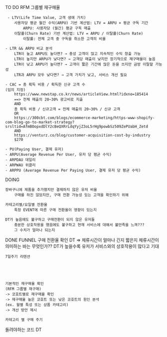 TO DO
    RFM 그룹별 재구매율

     - LTV(Life Time Value, 고객 생애 가치)
        사용자당 평균 월간 수익(ARPU) 기반 계산법: LTV = ARPU × 평균 구독 기간
            ARPU: 사용자당 (월간) 평균 구독 매출
        이탈률(Churn Rate) 기반 계산법: LTV = ARPU / 이탈률(Churn Rate)
            이탈률: 전체 고객 중 구독을 취소한 고객의 비율
    
    - LTR && ARPU 비교 분석
        LTR이 높고 ARPU도 높다면? → 충성 고객이 많고 지속적인 수익 창출 가능 
        LTR이 높지만 ARPU가 낮다면? → 고객당 매출이 낮지만 장기적으로 재구매율이 높음 
        LTR이 낮고 ARPU가 높다면? → 고객이 짧은 기간에 많은 돈을 쓰지만 금방 이탈할 가능성 
        LTR과 ARPU 모두 낮다면? → 고객 가치가 낮고, 서비스 개선 필요

    - CAC = 총 획득 비용 / 획득한 신규 고객 수
    (임의 지정)
        https://www.newstap.co.kr/news/articleView.html?idxno=185414
        ==> 전체 매출의 20~30% 광고비로 지출
        AND
        총 획득 비용 / 신규고객 = 전체 매출의 20~30% / 신규 고객
        OR
        https://300cbt.com/blogs/ecommerce-marketing/https-www-shopify-com-blog-go-to-market-strategy?srsltid=AfmBOopxdDlY2cBeQXRrLdqYyjZ3oL5rHg9powbSz509ZePUabH_Zetd
        AND
        https://venturz.co/blog/customer-acquisition-cost-by-industry
        $270

    - PU(Paying User, 결제 유저)
    - ARPU(Average Revenue Per User, 유저 당 평균 수익)
    - ARPDAU 데일리
    - ARPWAU 위클리
    - ARPPU (Average Revenue Per Paying User, 결제 유저 당 평균 수익)

DOING

    장바구니에 제품을 추가했지만 결제하지 않은 유저 비율
        구매를 하진 않았지만, 구매 전환 가능성 있는 고객을 확인하기 위해

    카테고리별/요일별 전환율
        특정 EVENT에 따른 구매 전환율이 영향이 있는지

    DT가 높음에도 불구하고 구매전환이 되지 않은 유저들
        충분한 상호작용을 했음에도 불구하고 현재 서비스에 대해서 불만족을 느껴???
        그 수치가 얼마나 되는지



DONE
    FUNNEL
        구매 전환율 확인
    DT => 체류시간이 얼마나 긴지 짧은지 
        체류시간이 의미하는 바는 무엇인가??
            DT가 높을수록 유저가 서비스와의 상호작용이 많다고 기대
    
    7일주기 리텐션





    기본적인 재구매율 확인 
    (RFM 그룹별 재구매)
    -> 코호트별로 재구매율 확인
    -> 재구매율 높은 코호트 또는 낮은 코호트의 원인 분석 
    (ex. 월별 특성 또는 상품 카테고리) 
    -> 개선 방안 제시

    카테고리 별 구매 주기



돌려야하는 코드
DT
